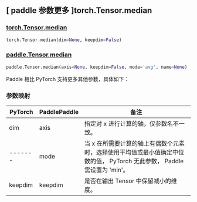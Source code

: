 ## [ paddle 参数更多 ]torch.Tensor.median

### [torch.Tensor.median](https://pytorch.org/docs/stable/generated/torch.Tensor.median.html)

```python
torch.Tensor.median(dim=None, keepdim=False)
```

### [paddle.Tensor.median](https://www.paddlepaddle.org.cn/documentation/docs/zh/develop/api/paddle/Tensor_cn.html#median-axis-none-keepdim-false-name-none)

```python
paddle.Tensor.median(axis=None, keepdim=False, mode='avg', name=None)
```

Paddle 相比 PyTorch 支持更多其他参数，具体如下：

### 参数映射

| PyTorch | PaddlePaddle | 备注 |
| ------- | ------------ | -- |
| dim     | axis         | 指定对 x 进行计算的轴，仅参数名不一致。 |
| ------- | mode         | 当 x 在所需要计算的轴上有偶数个元素时，选择使用平均值或最小值确定中位数的值， PyTorch 无此参数， Paddle 需设置为 'min'。 |
| keepdim | keepdim      | 是否在输出 Tensor 中保留减小的维度。 |
